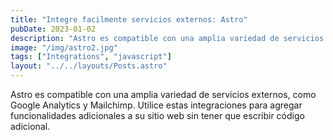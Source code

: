 ```yaml
---
title: "Integre facilmente servicios externos: Astro"
pubDate: 2023-01-02
description: "Astro es compatible con una amplia variedad de servicios externos"
image: "/img/astro2.jpg"
tags: ["Integrations", "javascript"]
layout: "../../layouts/Posts.astro"
---
```


Astro es compatible con una amplia variedad de servicios externos, como Google Analytics y Mailchimp. Utilice estas integraciones para agregar funcionalidades adicionales a su sitio web sin tener que escribir código adicional.